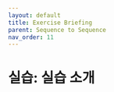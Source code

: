 ```yaml
---
layout: default
title: Exercise Briefing
parent: Sequence to Sequence
nav_order: 11
---
```


# 실습: 실습 소개

